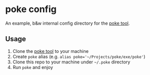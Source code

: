# poke config
An example, b&w internal config directory for the [poke tool](https://github.com/MrBananaLord/poke).

## Usage

1. Clone the [poke tool](https://github.com/MrBananaLord/poke) to your machine
1. Create `poke` alias (e.g. `alias poke='~/Projects/poke/exe/poke'`)
1. Clone this repo to your machine under `~/.poke` directory
1. Run `poke` and enjoy